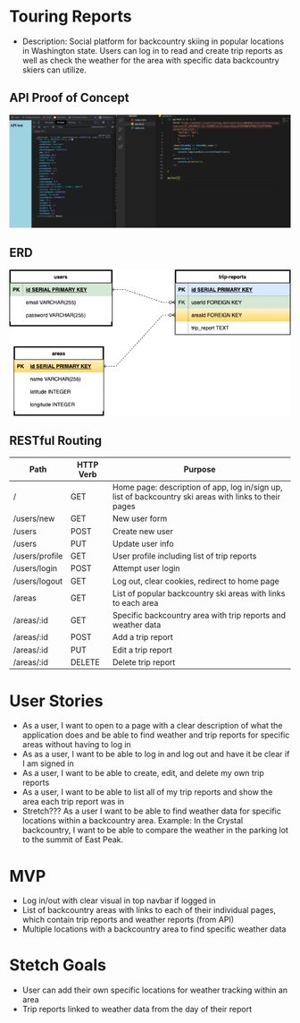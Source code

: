 # Touring Reports
* Description: Social platform for backcountry skiing in popular locations in Washington state. Users can log in to read and create trip reports as well as check the weather for the area with specific data backcountry skiers can utilize.

## API Proof of Concept

![API proof of concept](./API-Proof-Concept.png)

## ERD

![an ERD of my project](./ERD.drawio.png)

## RESTful Routing
| Path           | HTTP Verb | Purpose                                                                                                |
|----------------|-----------|--------------------------------------------------------------------------------------------------------|
| /              | GET       | Home page: description of app, log in/sign up, list of backcountry ski areas with links to their pages |
| /users/new     | GET       | New user form                                                                                          |
| /users         | POST      | Create new user                                                                                        |
| /users         | PUT       | Update user info                                                                                       |
| /users/profile | GET       | User profile including list of trip reports                                                            |
| /users/login   | POST      | Attempt user login                                                                                     |
| /users/logout  | GET       | Log out, clear cookies, redirect to home page                                                          |
| /areas         | GET       | List of popular backcountry ski areas with links to each area                                          |
| /areas/:id     | GET       | Specific backcountry area with trip reports and weather data                                           |
| /areas/:id     | POST      | Add a trip report                                                                                      |
| /areas/:id     | PUT       | Edit a trip report                                                                                     |
| /areas/:id     | DELETE    | Delete trip report                                                                                     |

# User Stories
* As a user, I want to open to a page with a clear description of what the application does and be able to find weather and trip reports for specific areas without having to log in
* As as a user, I want to be able to log in and log out and have it be clear if I am signed in
* As a user, I want to be able to create, edit, and delete my own trip reports
* As a user, I want to be able to list all of my trip reports and show the area each trip report was in
* Stretch??? As a user I want to be able to find weather data for specific locations within a backcountry area. Example: In the Crystal backcountry, I want to be able to compare the weather in the parking lot to the summit of East Peak.

# MVP
* Log in/out with clear visual in top navbar if logged in
* List of backcountry areas with links to each of their individual pages, which contain trip reports and weather reports (from API)
* Multiple locations with a backcountry area to find specific weather data

# Stetch Goals
* User can add their own specific locations for weather tracking within an area
* Trip reports linked to weather data from the day of their report